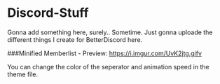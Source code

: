 # Discord-Stuff
Gonna add something here, surely.. Sometime.
Just gonna uploade the different things I create for BetterDiscord here.



###Minified Memberlist - Preview: https://i.imgur.com/UvK2jtg.gifv

  You can change the color of the seperator and animation speed in the theme file.
